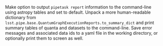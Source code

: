 Make option to output `pipetask report` information to the command-line using
astropy tables and set to default.
Unpack a more human-readable dictionary from
`lsst.pipe.base.QuantumGraphExecutionReports.to_summary_dict` and print summary
tables of quanta and datasets to the command-line. Save error messages and
associated data ids to a yaml file in the working directory, or optionally print
them to screen as well.
